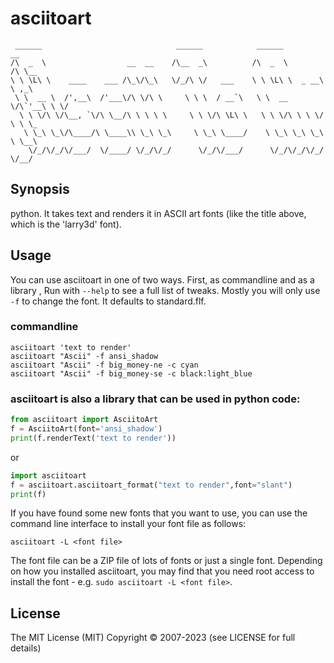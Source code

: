 # **asciitoart**

```
 ______                              ______            ______         __
/\  _  \                  __  __    /\__  _\          /\  _  \       /\ \__
\ \ \L\ \    ____    ___ /\_\/\_\   \/_/\ \/   ___    \ \ \L\ \  _ __\ \ ,_\
 \ \  __ \  /',__\  /'___\/\ \/\ \     \ \ \  / __`\   \ \  __ \/\`'__\ \ \/
  \ \ \/\ \/\__, `\/\ \__/\ \ \ \ \     \ \ \/\ \L\ \   \ \ \/\ \ \ \/ \ \ \_
   \ \_\ \_\/\____/\ \____\\ \_\ \_\     \ \_\ \____/    \ \_\ \_\ \_\  \ \__\
    \/_/\/_/\/___/  \/____/ \/_/\/_/      \/_/\/___/      \/_/\/_/\/_/   \/__/

```

## **Synopsis**


python. It takes text and renders it in ASCII art fonts (like
the title above, which is the 'larry3d' font).


## **Usage**

You can use asciitoart in one of two ways. First, as commandline and as a library ,
Run with `--help` to see a full list of tweaks.  Mostly you will only
use `-f` to change the font. It defaults to standard.flf.

### commandline

```
asciitoart 'text to render'
asciitoart "Ascii" -f ansi_shadow
asciitoart "Ascii" -f big_money-ne -c cyan
asciitoart "Ascii" -f big_money-se -c black:light_blue
```


### asciitoart is also a library that can be used in python code:

```py
from asciitoart import AsciitoArt
f = AsciitoArt(font='ansi_shadow')
print(f.renderText('text to render'))
```

or

```py
import asciitoart
f = asciitoart.asciitoart_format("text to render",font="slant")
print(f)
```

If you have found some new fonts that you want to use, you can use the
command line interface to install your font file as follows:

`asciitoart -L <font file>`

The font file can be a ZIP file of lots of fonts or just a single font.
Depending on how you installed asciitoart, you may find that you need
root access to install the font - e.g. `sudo asciitoart -L <font file>`.


## **License**
The MIT License (MIT)
Copyright © 2007-2023
(see LICENSE for full details)